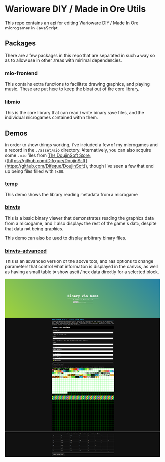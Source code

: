 # Warioware DIY / Made in Ore Utils

This repo contains an api for editing Warioware DIY / Made In Ore microgames in JavaScript.

## Packages

There are a few packages in this repo that are separated in such a way so as to allow use in other areas with minimal dependencies.

### mio-frontend

This contains extra functions to facilitate drawing graphics, and playing music. These are put here to keep the bloat out of the core library.

### libmio

This is the core library that can read / write binary save files, and the individual microgames contained within them.

## Demos

In order to show things working, I've included a few of my microgames and a record in the `./asset/mio` directory. Alternatively, you can also acquire some `.mio` files from [The DoujinSoft Store](https://diy.tvc-16.science/), ([https://github.com/Difegue/DoujinSoft](https://github.com/Difegue/DoujinSoft)), though I've seen a few that end up being files filled with `0x00`.

### [temp](https://github.com/mboleary/mio-utils/tree/main/demo/temp)

This demo shows the library reading metadata from a microgame.

### [binvis](https://github.com/mboleary/mio-utils/tree/main/demo/binvis)

This is a basic binary viewer that demonstrates reading the graphics data from a microgame, and it also displays the rest of the game's data, despite that data not being graphics.

This demo can also be used to display arbitrary binary files.

### [binvis-advanced](https://github.com/mboleary/mio-utils/tree/main/demo/binvis-advanced)

This is an advanced version of the above tool, and has options to change parameters that control what information is displayed in the canvas, as well as having a small table to show ascii / hex data directly for a selected block.

![Image of demo](https://raw.githubusercontent.com/mboleary/mio-utils/main/asset/binvis-advanced-demo.png)
